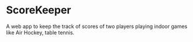 # ScoreKeeper
A web app to keep the track of scores of two players playing indoor games like Air Hockey, table tennis.
